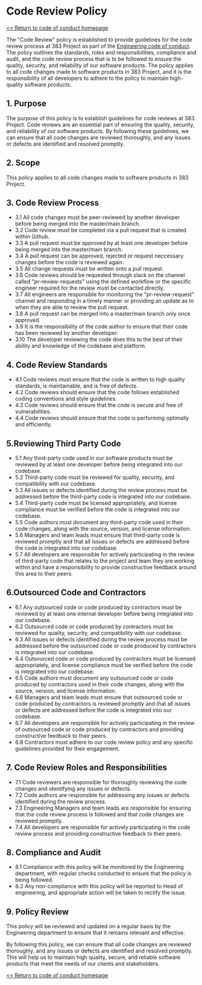 # Code Review Policy

[<< Return to code of conduct homepage](https://github.com/383Project/engineering-code-of-conduct)

The "Code Review" policy is established to provide guidelines for the code review process at 383 Project as part of the [Engineering code of conduct](https://github.com/383Project/engineering-code-of-conduct). The policy outlines the standards, roles and responsibilities, compliance and audit, and the code review process that is to be followed to ensure the quality, security, and reliability of our software products. The policy applies to all code changes made to software products in 383 Project, and it is the responsibility of all developers to adhere to the policy to maintain high-quality software products.

## 1. Purpose
The purpose of this policy is to establish guidelines for code reviews at 383 Project. Code reviews are an essential part of ensuring the quality, security, and reliability of our software products. By following these guidelines, we can ensure that all code changes are reviewed thoroughly, and any issues or defects are identified and resolved promptly.

## 2. Scope
This policy applies to all code changes made to software products in 383 Project.

## 3. Code Review Process
- 3.1 All code changes must be peer-reviewed by another developer before being merged into the master/main branch.
- 3.2 Code review must be completed via a pull request that is created within Github.
- 3.3 A pull request must be approved by at least one developer before being merged into the master/main branch.
- 3.4 A pull request can be approved, rejected or request neccessary changes before the code is reviewed again.
- 3.5 All change requests must be written onto a pull request.
- 3.6 Code reviews should be requested through slack on the channel called "pr-review-requests" using the defined workflow or the specific engineer required for the review must be contacted directly.
- 3.7 All engineers are responsible for monitoring the "pr-review-request" channel and responding in a timely manner or providing an update as to when they are able to review the pull request.
- 3.8 A pull request can be merged into a master/main branch only once approved.
- 3.9 It is the responsibility of the code author to ensure that their code has been reviewed by another developer.
- 3.10 The developer reviewing the code does this to the best of their ability and knowledge of the codebase and platform.

## 4. Code Review Standards
- 4.1 Code reviews must ensure that the code is written to high quality standards, is maintainable, and is free of defects.
- 4.2 Code reviews should ensure that the code follows established coding conventions and style guidelines.
- 4.3 Code reviews should ensure that the code is secure and free of vulnerabilities.
- 4.4 Code reviews should ensure that the code is performing optimally and efficiently.

## 5.Reviewing Third Party Code
- 5.1 Any third-party code used in our software products must be reviewed by at least one developer before being integrated into our codebase.
- 5.2 Third-party code must be reviewed for quality, security, and compatibility with our codebase.
- 5.3 All issues or defects identified during the review process must be addressed before the third-party code is integrated into our codebase.
- 5.4 Third-party code must be licensed appropriately, and license compliance must be verified before the code is integrated into our codebase.
- 5.5 Code authors must document any third-party code used in their code changes, along with the source, version, and license information.
- 5.6 Managers and team leads must ensure that third-party code is reviewed promptly and that all issues or defects are addressed before the code is integrated into our codebase.
- 5.7 All developers are responsible for actively participating in the review of third-party code that relates to the project and team they are working within and have a responsibility to provide constructive feedback around this area to their peers.

## 6.Outsourced Code and Contractors
- 6.1 Any outsourced code or code produced by contractors must be reviewed by at least one internal developer before being integrated into our codebase.
- 6.2 Outsourced code or code produced by contractors must be reviewed for quality, security, and compatibility with our codebase.
- 6.3 All issues or defects identified during the review process must be addressed before the outsourced code or code produced by contractors is integrated into our codebase.
- 6.4 Outsourced code or code produced by contractors must be licensed appropriately, and license compliance must be verified before the code is integrated into our codebase.
- 6.5 Code authors must document any outsourced code or code produced by contractors used in their code changes, along with the source, version, and license information.
- 6.6 Managers and team leads must ensure that outsourced code or code produced by contractors is reviewed promptly and that all issues or defects are addressed before the code is integrated into our codebase.
- 6.7 All developers are responsible for actively participating in the review of outsourced code or code produced by contractors and providing constructive feedback to their peers.
- 6.8 Contractors must adhere to our code review policy and any specific guidelines provided for their engagement.

## 7. Code Review Roles and Responsibilities
- 7.1 Code reviewers are responsible for thoroughly reviewing the code changes and identifying any issues or defects.
- 7.2 Code authors are responsible for addressing any issues or defects identified during the review process.
- 7.3 Engineering Managers and team leads are responsible for ensuring that the code review process is followed and that code changes are reviewed promptly.
- 7.4 All developers are responsible for actively participating in the code review process and providing constructive feedback to their peers.

## 8. Compliance and Audit
- 8.1 Compliance with this policy will be monitored by the Engineering department, with regular checks conducted to ensure that the policy is being followed.
- 8.2 Any non-compliance with this policy will be reported to Head of engineering, and appropriate action will be taken to rectify the issue.

## 9. Policy Review
This policy will be reviewed and updated on a regular basis by the Engineering department to ensure that it remains relevant and effective.

By following this policy, we can ensure that all code changes are reviewed thoroughly, and any issues or defects are identified and resolved promptly. This will help us to maintain high quality, secure, and reliable software products that meet the needs of our clients and stakeholders.

[<< Return to code of conduct homepage](https://github.com/383Project/engineering-code-of-conduct)
